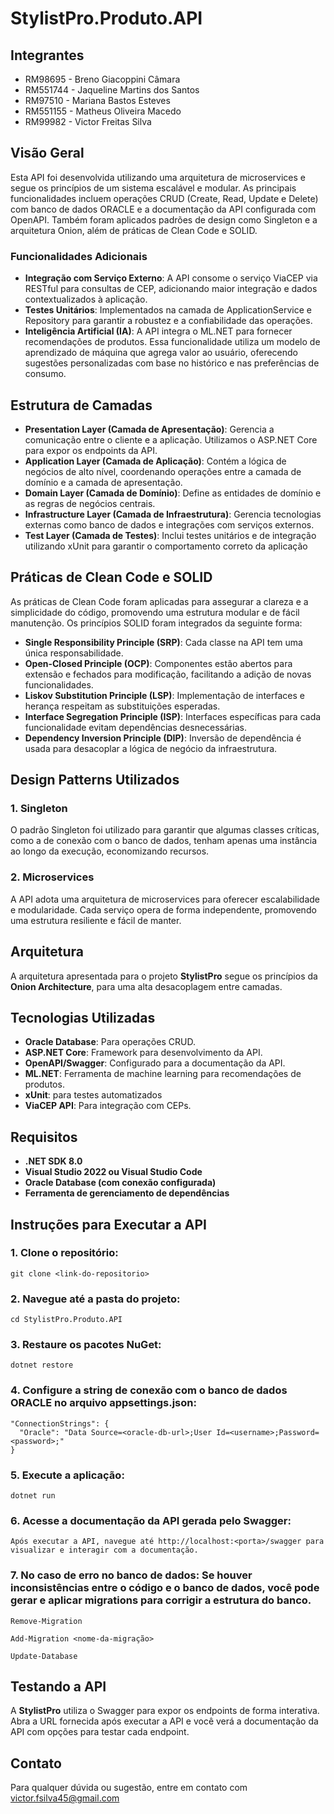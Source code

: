 # StylistPro.Produto.API

## Integrantes
- RM98695  - Breno Giacoppini Câmara   
- RM551744 - Jaqueline Martins dos Santos   
- RM97510  - Mariana Bastos Esteves   
- RM551155 - Matheus Oliveira Macedo   
- RM99982  - Victor Freitas Silva   

## Visão Geral
Esta API foi desenvolvida utilizando uma arquitetura de microservices e segue os princípios de um sistema escalável e modular. As principais funcionalidades incluem operações CRUD (Create, Read, Update e Delete) com banco de dados ORACLE e a documentação da API configurada com OpenAPI. Também foram aplicados padrões de design como Singleton e a arquitetura Onion, além de práticas de Clean Code e SOLID.

### Funcionalidades Adicionais
- **Integração com Serviço Externo**: A API consome o serviço ViaCEP via RESTful para consultas de CEP, adicionando maior integração e dados contextualizados à aplicação.
- **Testes Unitários**: Implementados na camada de ApplicationService e Repository para garantir a robustez e a confiabilidade das operações.
- **Inteligência Artificial (IA)**: A API integra o ML.NET para fornecer recomendações de produtos. Essa funcionalidade utiliza um modelo de aprendizado de máquina que agrega valor ao usuário, oferecendo sugestões personalizadas com base no histórico e nas preferências de consumo.

## Estrutura de Camadas

- **Presentation Layer (Camada de Apresentação)**: Gerencia a comunicação entre o cliente e a aplicação. Utilizamos o ASP.NET Core para expor os endpoints da API.
- **Application Layer (Camada de Aplicação)**: Contém a lógica de negócios de alto nível, coordenando operações entre a camada de domínio e a camada de apresentação.
- **Domain Layer (Camada de Domínio)**: Define as entidades de domínio e as regras de negócios centrais.
- **Infrastructure Layer (Camada de Infraestrutura)**: Gerencia tecnologias externas como banco de dados e integrações com serviços externos.
- **Test Layer (Camada de Testes)**: Inclui testes unitários e de integração utilizando xUnit para garantir o comportamento correto da aplicação

## Práticas de Clean Code e SOLID
As práticas de Clean Code foram aplicadas para assegurar a clareza e a simplicidade do código, promovendo uma estrutura modular e de fácil manutenção. Os princípios SOLID foram integrados da seguinte forma:
- **Single Responsibility Principle (SRP)**: Cada classe na API tem uma única responsabilidade.
- **Open-Closed Principle (OCP)**: Componentes estão abertos para extensão e fechados para modificação, facilitando a adição de novas funcionalidades.
- **Liskov Substitution Principle (LSP)**: Implementação de interfaces e herança respeitam as substituições esperadas.
- **Interface Segregation Principle (ISP)**: Interfaces específicas para cada funcionalidade evitam dependências desnecessárias.
- **Dependency Inversion Principle (DIP)**: Inversão de dependência é usada para desacoplar a lógica de negócio da infraestrutura.

## Design Patterns Utilizados

### 1. Singleton
O padrão Singleton foi utilizado para garantir que algumas classes críticas, como a de conexão com o banco de dados, tenham apenas uma instância ao longo da execução, economizando recursos.

### 2. Microservices
A API adota uma arquitetura de microservices para oferecer escalabilidade e modularidade. Cada serviço opera de forma independente, promovendo uma estrutura resiliente e fácil de manter.

## Arquitetura

A arquitetura apresentada para o projeto **StylistPro** segue os princípios da **Onion Architecture**, para uma alta desacoplagem entre camadas.

## Tecnologias Utilizadas
- **Oracle Database**: Para operações CRUD.
- **ASP.NET Core**: Framework para desenvolvimento da API.
- **OpenAPI/Swagger**: Configurado para a documentação da API.
- **ML.NET**: Ferramenta de machine learning para recomendações de produtos.
- **xUnit**: para testes automatizados
- **ViaCEP API**: Para integração com CEPs.

## Requisitos
- **.NET SDK 8.0**
- **Visual Studio 2022 ou Visual Studio Code**
- **Oracle Database (com conexão configurada)**
- **Ferramenta de gerenciamento de dependências**

## Instruções para Executar a API

### 1. Clone o repositório:
```
git clone <link-do-repositorio>
```

### 2. Navegue até a pasta do projeto:
```
cd StylistPro.Produto.API
```

### 3. Restaure os pacotes NuGet:
```
dotnet restore
```

### 4. Configure a string de conexão com o banco de dados ORACLE no arquivo appsettings.json:
```
"ConnectionStrings": {
  "Oracle": "Data Source=<oracle-db-url>;User Id=<username>;Password=<password>;"
}
```

### 5. Execute a aplicação:
```
dotnet run
```

### 6. Acesse a documentação da API gerada pelo Swagger:
```
Após executar a API, navegue até http://localhost:<porta>/swagger para visualizar e interagir com a documentação.
```

### 7. No caso de erro no banco de dados: Se houver inconsistências entre o código e o banco de dados, você pode gerar e aplicar migrations para corrigir a estrutura do banco.
```
Remove-Migration
```
```
Add-Migration <nome-da-migração>
```
```
Update-Database
```

## Testando a API
A **StylistPro** utiliza o Swagger para expor os endpoints de forma interativa. Abra a URL fornecida após executar a API e você verá a documentação da API com opções para testar cada endpoint.

## Contato
Para qualquer dúvida ou sugestão, entre em contato com victor.fsilva45@gmail.com
